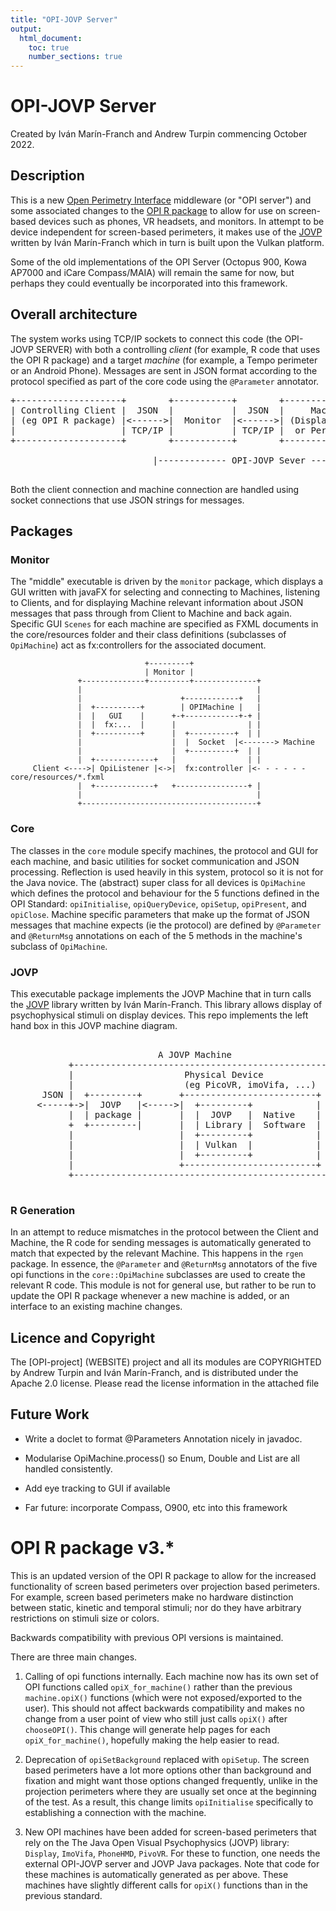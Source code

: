 ```yaml
---
title: "OPI-JOVP Server"
output:
  html_document:
    toc: true
    number_sections: true
---
```


# OPI-JOVP Server

Created by Iv&aacute;n Mar&iacute;n-Franch and Andrew Turpin commencing October 2022.

## Description

This is a new <a href="https://perimetry.org/opi">Open Perimetry Interface</a>
middleware (or "OPI server") and some associated changes
to the <a href="https://cran.r-project.org/web/packages/OPI/index.html">OPI R package</a>
to allow for use on screen-based devices such as phones,
VR headsets, and monitors. In attempt to be device independent for screen-based perimeters, it
makes use of the
<a href = "https://github.com/imarinfr/jovp">JOVP</a> written by Iv&aacute;n Mar&iacute;n-Franch which in turn
is built upon the Vulkan platform.

Some of the old implementations of the OPI Server (Octopus 900, Kowa AP7000 and iCare Compass/MAIA)
will remain the same for now, but perhaps they could eventually be incorporated into this
framework.

## Overall architecture

The system works using TCP/IP sockets to connect this code (the OPI-JOVP SERVER)
with both a controlling *client* (for example, R code that uses the OPI R package)
and a target *machine* (for example, a Tempo perimeter or an Android Phone).
Messages are sent in JSON format according to the protocol specified as part of the
core code using the `@Parameter` annotator.

<pre>
+--------------------+        +-----------+        +-----------------+
| Controlling Client |  JSON  |           |  JSON  |     Machine     |
| (eg OPI R package) |<------>|  Monitor  |<------>| (Display Device |
|                    | TCP/IP |           | TCP/IP |  or Perimeter)  |
+--------------------+        +-----------+        +-----------------+

                           |------------- OPI-JOVP Sever ---------------|

</pre>

Both the client connection and machine connection are handled
using socket connections that use JSON strings for messages.

## Packages

### Monitor
The "middle" executable is driven by the `monitor` package, which displays a
GUI written with javaFX for selecting and connecting to Machines,
listening to Clients, and for displaying Machine relevant information about JSON
messages that pass through from Client to Machine and back again.
Specific GUI `Scenes` for each machine
are specified as FXML documents in the core/resources folder and
their class definitions (subclasses of `OpiMachine`) act as
fx:controllers for the associated document.

                                  +---------+
                                  | Monitor |
                   +--------------+---------+--------------+
                   |                                       |
                   |                      +------------+   |
                   |  +----------+        | OPIMachine |   |
                   |  |   GUI    |      +-+------------+-+ |
                   |  |  fx:...  |      |                | |
                   |  +----------+      |  +----------+  | |
                   |                    |  |  Socket  |<-------> Machine
                   |                    |  +----------+  | |
                   |  +-------------+   |                | |
         Client <---->| OpiListener |<->|  fx:controller |<- - - - - - core/resources/*.fxml
                   |  +-------------+   +----------------+ |
                   |                                       |
                   +---------------------------------------+


### Core
The classes in the `core` module specify machines, the protocol and GUI for each machine,
and basic utilities for socket communication and JSON processing. Reflection is used heavily
in this system, protocol so it is not for the Java novice.
The (abstract) super class for all devices is `OpiMachine` which defines the protocol and behaviour
for the 5 functions defined in the OPI Standard: `opiInitialise`, `opiQueryDevice`, `opiSetup`,
`opiPresent`, and `opiClose`.
Machine specific parameters that make up the format of JSON messages that machine expects (ie
the protocol) are defined by `@Parameter` and `@ReturnMsg` annotations on each of the 5 methods in the
machine's subclass of `OpiMachine`.

### JOVP

This executable package implements the JOVP Machine that in turn calls the
<a href = "https://github.com/imarinfr/jovp">JOVP</a> library written by Iv&aacute;n Mar&iacute;n-Franch.
This library allows display of psychophysical stimuli on display devices.
This repo implements the left hand box in this JOVP machine diagram.

<pre>

                            A JOVP Machine
           +-------------------------------------------------+
           |                     Physical Device             |
           |                     (eg PicoVR, imoVifa, ...)   |
      JSON |  +---------+       +-------------------------+  |
     <-----+->|  JOVP   |<----->|  +---------+            |  |
           |  | package |       |  |  JOVP   |  Native    |  |
           +  +---------|       |  | Library |  Software  |  |
           |                    |  +---------+            |  |
           |                    |  | Vulkan  |            |  |
           |                    |  +---------+            |  |
           |                    +-------------------------+  |
           +-------------------------------------------------+

</pre>
### R Generation
In an attempt to reduce mismatches in the protocol between the Client and Machine,
the R code for sending messages is automatically
generated to match that expected by the relevant Machine.
This happens in the `rgen` package. In essence, the `@Parameter` and `@ReturnMsg`
annotators of the five opi functions in the `core::OpiMachine` subclasses are used to
create the relevant R code.
This module is not for general use, but rather to be run to update the OPI
R package whenever a new machine is added, or an interface to an existing machine changes.

## Licence and Copyright

The [OPI-project] (WEBSITE) project and all its modules are COPYRIGHTED by Andrew Turpin
and Iv&aacute;n Mar&iacute;n-Franch, and is distributed
under the Apache 2.0 license. Please read the license information in the attached file

## Future Work
* Write a doclet to format @Parameters Annotation nicely in javadoc.
* Modularise OpiMachine.process() so Enum, Double and List are all handled consistently.

* Add eye tracking to GUI if available

* Far future: incorporate Compass, O900, etc into this framework


# OPI R package v3.*

This is an updated version of the OPI R package to allow for the
increased functionality of screen based perimeters over projection
based perimeters. For example, screen based perimeters make no hardware
distinction between static, kinetic and temporal stimuli; nor do they
have arbitrary restrictions on stimuli size or colors.

Backwards compatibility with previous OPI versions
is maintained.

There are three main changes.

  1. Calling of opi functions internally. Each machine now has
  its own set of OPI functions called `opiX_for_machine()` rather
  than  the previous `machine.opiX()` functions (which were not
  exposed/exported to the user). This should not affect backwards
  compatibility and makes no change from a user point of view who
  still just calls `opiX()` after `chooseOPI()`. This change will
  generate help pages for each `opiX_for_machine()`, hopefully
  making the help easier to read.

  2. Deprecation of `opiSetBackground` replaced with `opiSetup`. The
  screen based perimeters have a lot more options other than
  background and fixation and might want those options changed
  frequently, unlike in the projection perimeters where they are
  usually set once at the beginning of the test. As a result, this
  change limits `opiInitialise` specifically to establishing a
  connection with the machine.

  3. New OPI machines have been added for screen-based perimeters
  that rely on the The Java Open Visual Psychophysics (JOVP) library:
  `Display`, `ImoVifa`, `PhoneHMD`, `PivoVR`. For these to function, one
  needs the external OPI-JOVP server and JOVP Java packages.
  Note that code for these machines is automatically generated as per above.
  These machines have slightly different calls for `opiX()` functions than in
  the previous standard.
